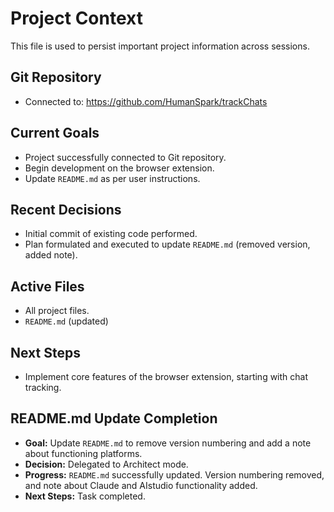 # Project Context

This file is used to persist important project information across sessions.

## Git Repository
- Connected to: https://github.com/HumanSpark/trackChats

## Current Goals
- Project successfully connected to Git repository.
- Begin development on the browser extension.
- Update `README.md` as per user instructions.

## Recent Decisions
- Initial commit of existing code performed.
- Plan formulated and executed to update `README.md` (removed version, added note).

## Active Files
- All project files.
- `README.md` (updated)

## Next Steps
- Implement core features of the browser extension, starting with chat tracking.

## README.md Update Completion
*   **Goal:** Update `README.md` to remove version numbering and add a note about functioning platforms.
*   **Decision:** Delegated to Architect mode.
*   **Progress:** `README.md` successfully updated. Version numbering removed, and note about Claude and AIstudio functionality added.
*   **Next Steps:** Task completed.